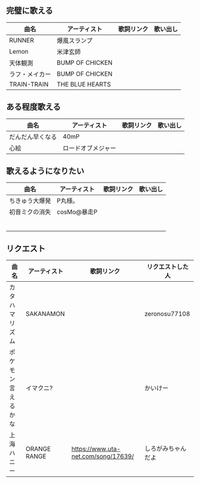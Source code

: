 ## 完璧に歌える

|  曲名  | アーティスト  | 歌詞リンク  |  歌い出し  |
| ---- | ---- | ---- | ---- |
|  RUNNER  |  爆風スランプ  |  |   |
|  Lemon  |  米津玄師  |  |   |
|  天体観測  |  BUMP OF CHICKEN  |  |    |
|  ラフ・メイカー  |  BUMP OF CHICKEN  |  |    |
|  TRAIN-TRAIN  |  THE BLUE HEARTS  |  |    |




## ある程度歌える

|  曲名  | アーティスト | 歌詞リンク  |  歌い出し  |  
| ---- | ---- | ---- | ---- |
|  だんだん早くなる  |  40mP  |   |   |
|  心絵  |  ロードオブメジャー  |   |    |



## 歌えるようになりたい

|  曲名  | アーティスト | 歌詞リンク  |  歌い出し  |  
| ---- | ---- | ---- | ---- |
|  ちきゅう大爆発  |  P丸様。  |   |    |
|  初音ミクの消失  |  cosMo@暴走P  |   |    |
|    |    |   |    |
|    |    |   |    |
|    |    |   |    |
|    |    |   |    |
|    |    |   |    |
|    |    |   |    |


## リクエスト

|  曲名  | アーティスト | 歌詞リンク | リクエストした人 |
| ---- | ---- | ---- | ---- | 
|  カタハマリズム  |  SAKANAMON  |    |  zeronosu77108  |
|  ポケモン言えるかな  |  イマクニ?  |    |  かいけー  |
|  上海ハニー |  ORANGE RANGE  | https://www.uta-net.com/song/17639/  |  しろがみちゃんだよ |

